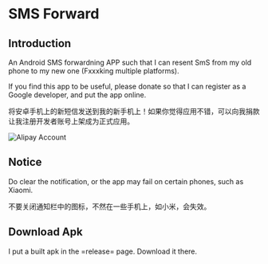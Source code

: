 # SMS Forward
## Introduction

An Android SMS forwardning APP such that I can resent SmS from my old phone to my new one (Fxxxking multiple platforms).

If you find this app to be useful, please donate so that I can register as a Google developer, and put the app online.


将安卓手机上的新短信发送到我的新手机上！如果你觉得应用不错，可以向我捐款让我注册开发者账号上架成为正式应用。

![Alipay Account](https://user-images.githubusercontent.com/758925/27426341-f74e5ef8-576d-11e7-887b-8f2a839f7714.png)

## Notice

Do clear the notification, or the app may fail on certain phones, such as Xiaomi.

不要关闭通知栏中的图标，不然在一些手机上，如小米，会失效。


## Download Apk

I put a built apk in the =release= page. Download it there.


